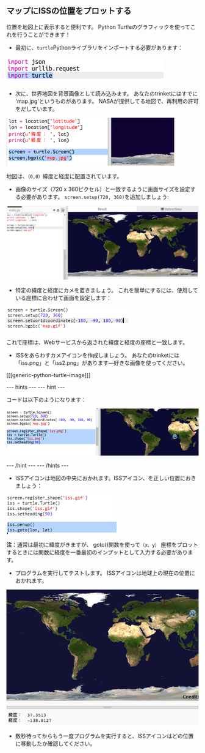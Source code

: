 ## マップにISSの位置をプロットする

位置を地図上に表示すると便利です。 Python Turtleのグラフィックを使ってこれを行うことができます！

+ 最初に、`turtle`Pythonライブラリをインポートする必要があります：

![スクリーンショット](images/iss-turtle.png)

+ 次に、世界地図を背景画像として読み込みます。 あなたのtrinketにはすでに 'map.jpg'というものがあります。 NASAが提供してる地図で、再利用の許可をだしています。 

![スクリーンショット](images/iss-map.png)

地図は、`（0,0）`緯度と経度に配置されています。

+ 画像のサイズ（720 x 360ピクセル）と一致するように画面サイズを設定する必要があります。 `screen.setup(720, 360)`を追加しましょう:

![スクリーンショット](images/iss-setup.png)

+ 特定の緯度と経度にカメを置きましょう。 これを簡単にするには、使用している座標に合わせて画面を設定します：

![スクリーンショット](images/iss-world.png)

これで座標は、Webサービスから返された緯度と経度の座標と一致します。

+ ISSをあらわすカメアイコンを作成しましょう。 あなたのtrinketには「iss.png」と「iss2.png」があります—好きな画像を使ってください。 

[[[generic-python-turtle-image]]]

\--- hints \--- \--- hint \---

コードは以下のようになります：

![スクリーンショット](images/iss-image.png)

\--- /hint \--- \--- /hints \---

+ ISSアイコンは地図の中央におかれます。ISSアイコン、を正しい位置におきましょう：

![スクリーンショット](images/iss-plot.png)

**注**：通常は最初に緯度がきますが、 goto()関数を使って`（x、y）` 座標をプロットするときには関数に経度を一番最初のインプットとして入力する必要があります。

+ プログラムを実行してテストします。 ISSアイコンは地球上の現在の位置におかれます。 

![スクリーンショット](images/iss-plotted.png)

+ 数秒待ってからもう一度プログラムを実行すると、ISSアイコンはどの位置に移動したか確認してください。